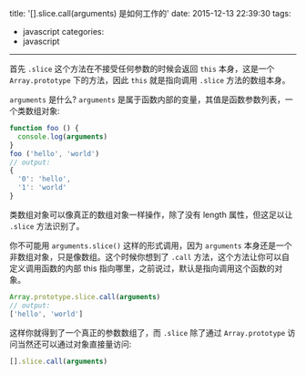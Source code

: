 title: '[].slice.call(arguments) 是如何工作的'
date: 2015-12-13 22:39:30
tags: 
  - javascript
categories:
  - javascript
---
首先 `.slice` 这个方法在不接受任何参数的时候会返回 `this` 本身，这是一个 `Array.prototype` 下的方法，因此 `this` 就是指向调用 `.slice` 方法的数组本身。

`arguments` 是什么? `arguments` 是属于函数内部的变量，其值是函数参数列表，一个类数组对象:

```javascript
function foo () {
  console.log(arguments)
}
foo ('hello', 'world')
// output:
{
  '0': 'hello',
  '1': 'world'
}
```

类数组对象可以像真正的数组对象一样操作，除了没有 length 属性，但这足以让 `.slice` 方法识别了。

你不可能用 `arguments.slice()` 这样的形式调用，因为 `arguments` 本身还是一个非数组对象，只是像数组。这个时候你想到了 `.call` 方法，这个方法让你可以自定义调用函数的内部 this 指向哪里，之前说过，默认是指向调用这个函数的对象。

```javascript
Array.prototype.slice.call(arguments)
// output:
['hello', 'world']
```

这样你就得到了一个真正的参数数组了，而 `.slice` 除了通过 `Array.prototype` 访问当然还可以通过对象直接量访问:

```javascript
[].slice.call(arguments)
```
